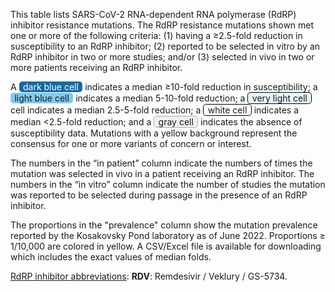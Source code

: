 This table lists SARS-CoV-2 RNA-dependent RNA polymerase (RdRP) inhibitor
resistance mutations. The RdRP resistance mutations shown met one or more of the
following criteria: (1) having a ≥2.5-fold reduction in susceptibility to an
RdRP inhibitor; (2) reported to be selected in vitro by an RdRP inhibitor in two
or more studies; and/or (3) selected in vivo in two or more patients receiving
an RdRP inhibitor.

A
<span style="border-radius:.3rem;background-color:#146aa8;color:white;display:inline-block;padding:0 .4rem;">dark blue cell</span>
indicates a median ≥10-fold reduction in susceptibility; a
<span style="border-radius:.3rem;background-color:#7fcbee;display:inline-block;padding:0 .4rem;">light blue cell</span>
indicates a median 5-10-fold reduction; a
<span style="border-radius:.3rem;background-color:#e6f5fc;border:1px solid black;display:inline-block;padding:0 .4rem;">very light cell</span>
cell indicates a median 2.5-5-fold reduction; a
<span style="border-radius:.3rem;background-color:white;border:1px solid black;display:inline-block;padding:0 .4rem;">white cell</span>
indicates a median <2.5-fold reduction; and a
<span style="border-radius:.3rem;background-color:#f0f0f0;border:1px solid #aaa;display:inline-block;padding:0 .4rem;">gray cell</span>
indicates the absence of susceptibility data. Mutations with a yellow background
represent the consensus for one or more variants of concern or interest.

The numbers in the “in patient” column indicate the numbers of times the
mutation was selected in vivo in a patient receiving an RdRP inhibitor. The
numbers in the “in vitro” column indicate the number of studies the mutation was
reported to be selected during passage in the presence of an RdRP inhibitor.

The proportions in the "prevalence" column show the mutation prevalence reported
by the Kosakovsky Pond laboratory as of June 2022. Proportions ≥ 1/10,000 are
colored in yellow. A CSV/Excel file is available for downloading which includes
the exact values of median folds.

<u>RdRP inhibitor abbreviations</u>:
**RDV**: Remdesivir / Veklury / GS-5734.
